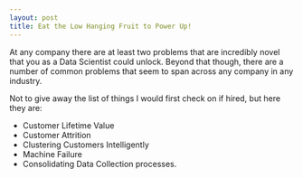 ```yaml
---
layout: post
title: Eat the Low Hanging Fruit to Power Up!
---
```

At any company there are at least two problems that are incredibly novel that you as a Data Scientist could unlock. Beyond that though, there are a number of common problems that seem to span across any company in any industry.

Not to give away the list of things I would first check on if hired, but here they are:
- Customer Lifetime Value
- Customer Attrition
- Clustering Customers Intelligently
- Machine Failure
- Consolidating Data Collection processes.
